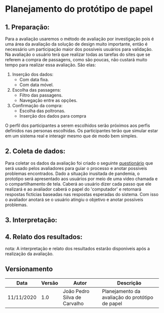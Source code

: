 # Planejamento do protótipo de papel
## 1. Preparação:
Para a avaliação usaremos o método de avaliação por investigação pois é uma área da avaliação da solução de design muito importante, então é necessário um participação maior dos possíveis usuários para validação. Na avaliação o usuário terá que realizar todas as tarefas do sites que se referem a compra de passagens, como são poucas, não custará muito tempo para realizar essa avaliação. São elas:

1. Inserção dos dados:
    * Com data fixa.
    * Com data móvel.
2. Escolha das passagens:
    * Filtro das passagens.
    * Navegação entre as opções.
3. Confirmação da compra:
    * Escolha das poltronas.
    * Inserção dos dados para compra

O perfil dos participantes a serem escolhidos serão próximos aos perfis definidos nas personas escolhidas. Os participantes terão que simular estar em um sistema real e interagir mesmo que de modo bem simples.

## 2. Coleta de dados:

Para coletar os dados da avaliação foi criado o seguinte [questionário](https://forms.gle/bqkciWrtMY2cD1bEA) que será usado pelos avaliadores para guiar o processo e anotar possiveis problemas encontrados. Dado a situação inusitada de pandemia, o prototipo será apresentado aos usuários por meio de uma video chamada e o compartilhamento de tela. Caberá ao usuário dizer cada passo que ele realizará e ao avaliador caberá o papel do 'computador' e retornará respostas ficticias baseadas nas respostas esperadas do sistema. Com isso o avaliador anotará se o usuário atingiu o objetivo e anotar possíveis problemas.

## 3. Interpretação:
## 4. Relato dos resultados:

nota: A interpretação e relato dos resultados estarão disponíveis após a realização da avaliação.

## Versionamento
| Data | Versão | Autor | Descrição |
|------|--------|-------|-----------|
| 11/11/2020 | 1.0 | João Pedro Silva de Carvalho | Planejamento da avaliação do protótipo de papel |